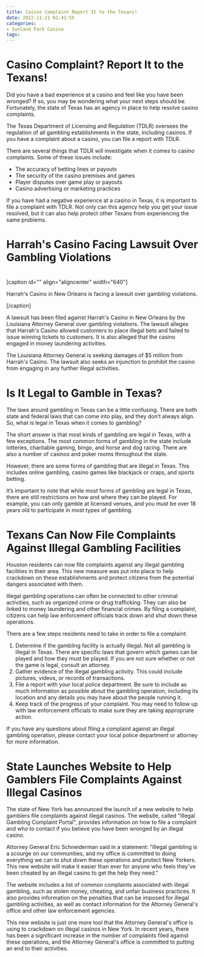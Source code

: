 ```yaml
---
title: Casino Complaint Report It to the Texans!
date: 2022-11-21 01:41:55
categories:
- Sunland Park Casino
tags:
---
```



#  Casino Complaint? Report It to the Texans!

Did you have a bad experience at a casino and feel like you have been wronged? If so, you may be wondering what your next steps should be. Fortunately, the state of Texas has an agency in place to help resolve casino complaints.

The Texas Department of Licensing and Regulation (TDLR) oversees the regulation of all gambling establishments in the state, including casinos. If you have a complaint about a casino, you can file a report with TDLR.

There are several things that TDLR will investigate when it comes to casino complaints. Some of these issues include:

* The accuracy of betting lines or payouts
 * The security of the casino premises and games
 * Player disputes over game play or payouts
 * Casino advertising or marketing practices

If you have had a negative experience at a casino in Texas, it is important to file a complaint with TDLR. Not only can this agency help you get your issue resolved, but it can also help protect other Texans from experiencing the same problems.

#  Harrah's Casino Facing Lawsuit Over Gambling Violations

#

[caption id="" align="aligncenter" width="640"]

Harrah's Casino in New Orleans is facing a lawsuit over gambling violations.

[/caption]

A lawsuit has been filed against Harrah's Casino in New Orleans by the Louisiana Attorney General over gambling violations. The lawsuit alleges that Harrah's Casino allowed customers to place illegal bets and failed to issue winning tickets to customers. It is also alleged that the casino engaged in money laundering activities.

The Louisiana Attorney General is seeking damages of $5 million from Harrah's Casino. The lawsuit also seeks an injunction to prohibit the casino from engaging in any further illegal activities.

#  Is It Legal to Gamble in Texas?

The laws around gambling in Texas can be a little confusing. There are both state and federal laws that can come into play, and they don’t always align. So, what is legal in Texas when it comes to gambling?

The short answer is that most kinds of gambling are legal in Texas, with a few exceptions. The most common forms of gambling in the state include lotteries, charitable gaming, bingo, and horse and dog racing. There are also a number of casinos and poker rooms throughout the state.

However, there are some forms of gambling that are illegal in Texas. This includes online gambling, casino games like blackjack or craps, and sports betting.

It’s important to note that while most forms of gambling are legal in Texas, there are still restrictions on how and where they can be played. For example, you can only gamble at licensed venues, and you must be over 18 years old to participate in most types of gambling.

#  Texans Can Now File Complaints Against Illegal Gambling Facilities

Houston residents can now file complaints against any illegal gambling facilities in their area. This new measure was put into place to help crackdown on these establishments and protect citizens from the potential dangers associated with them.

Illegal gambling operations can often be connected to other criminal activities, such as organized crime or drug trafficking. They can also be linked to money laundering and other financial crimes. By filing a complaint, citizens can help law enforcement officials track down and shut down these operations.

There are a few steps residents need to take in order to file a complaint:

1. Determine if the gambling facility is actually illegal. Not all gambling is illegal in Texas. There are specific laws that govern which games can be played and how they must be played. If you are not sure whether or not the game is legal, consult an attorney.
2. Gather evidence of the illegal gambling activity. This could include pictures, videos, or records of transactions.
3. File a report with your local police department. Be sure to include as much information as possible about the gambling operation, including its location and any details you may have about the people running it.
4. Keep track of the progress of your complaint. You may need to follow up with law enforcement officials to make sure they are taking appropriate action.

If you have any questions about filing a complaint against an illegal gambling operation, please contact your local police department or attorney for more information.

#  State Launches Website to Help Gamblers File Complaints Against Illegal Casinos

The state of New York has announced the launch of a new website to help gamblers file complaints against illegal casinos. The website, called "Illegal Gambling Complaint Portal", provides information on how to file a complaint and who to contact if you believe you have been wronged by an illegal casino.

Attorney General Eric Schneiderman said in a statement: "Illegal gambling is a scourge on our communities, and my office is committed to doing everything we can to shut down these operations and protect New Yorkers. This new website will make it easier than ever for anyone who feels they've been cheated by an illegal casino to get the help they need."

The website includes a list of common complaints associated with illegal gambling, such as stolen money, cheating, and unfair business practices. It also provides information on the penalties that can be imposed for illegal gambling activities, as well as contact information for the Attorney General's office and other law enforcement agencies.

This new website is just one more tool that the Attorney General's office is using to crackdown on illegal casinos in New York. In recent years, there has been a significant increase in the number of complaints filed against these operations, and the Attorney General's office is committed to putting an end to their activities.